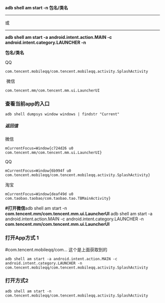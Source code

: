**adb shell am start -n  包名/类名**

******

或

*****

**adb shell am start -a android.intent.action.MAIN -c android.intent.category.LAUNCHER -n**  

**包名/类名**

QQ  

```
com.tencent.mobileqq/com.tencent.mobileqq.activity.SplashActivity
```

​                               微信  

```
com.tencent.mm/com.tencent.mm.ui.LauncherUI
```

### 查看当前app的入口

```
adb shell dumpsys window windows | findstr "Current"
```

##### 返回值

微信

```
mCurrentFocus=Window{c724d26 u0 com.tencent.mm/com.tencent.mm.ui.LauncherUI}
```

QQ   

```
mCurrentFocus=Window{6b994f u0 com.tencent.mobileqq/com.tencent.mobileqq.activity.SplashActivity}
```

淘宝  

```
mCurrentFocus=Window{deaf49d u0 com.taobao.taobao/com.taobao.tao.TBMainActivity}
```

**#打开微信**adb shell am start -n **com.tencent.mm/com.tencent.mm.ui.LauncherUI**
adb shell am start -a android.intent.action.MAIN -c android.intent.category.LAUNCHER -n **com.tencent.mm/com.tencent.mm.ui.LauncherUI**

### 打开App方式 1

#com.tencent.mobileqq/com...  这个是上面获取到的

```
adb shell am start -a android.intent.action.MAIN -c android.intent.category.LAUNCHER -n com.tencent.mobileqq/com.tencent.mobileqq.activity.SplashActivity
```

### 打开方式2

```
adb shell am start -n   com.tencent.mobileqq/com.tencent.mobileqq.activity.SplashActivity
```

